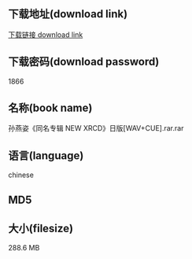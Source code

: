 ## 下载地址(download link)
[下载链接 download link](https://tutu365.netlify.app/?s=%E5%AD%99%E7%87%95%E5%A7%BF%E3%80%8A%E5%90%8C%E5%90%8D%E4%B8%93%E8%BE%91+NEW+XRCD%E3%80%8B%E6%97%A5%E7%89%88%5BWAV%2BCUE%5D.rar)

## 下载密码(download password)
1866

## 名称(book name)
孙燕姿《同名专辑 NEW XRCD》日版[WAV+CUE].rar.rar

## 语言(language)
chinese

## MD5


## 大小(filesize)
288.6 MB

